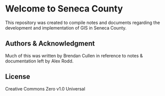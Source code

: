# Welcome to Seneca County
This repository was created to compile notes and documents regarding the
development and implementation of GIS in Seneca County.

## Authors & Acknowledgment
Much of this was written by Brendan Cullen in reference to notes & documentation
left by Alex Rodd.

## License
Creative Commons Zero v1.0 Universal
